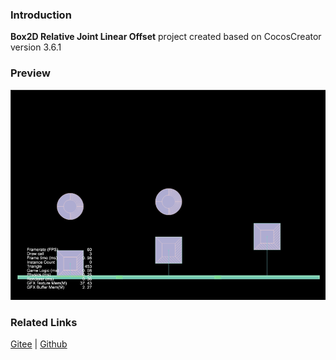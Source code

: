 ### Introduction
**Box2D Relative Joint Linear Offset** project created based on CocosCreator version 3.6.1 

### Preview
![image](../../../gif/202211/2022110318.gif)

### Related Links
[Gitee](https://gitee.com/mirrors_cocos-creator/cocos-example-physics/tree/v3.x/2d/box2d/assets/cases/example/joints) | [Github](https://github.com/cocos/cocos-example-physics/tree/v3.x/2d/box2d/assets/cases/example/joints)